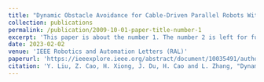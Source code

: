```yaml
---
title: "Dynamic Obstacle Avoidance for Cable-Driven Parallel Robots With Mobile Bases via Sim-to-Real Reinforcement Learning"
collection: publications
permalink: /publication/2009-10-01-paper-title-number-1
excerpt: 'This paper is about the number 1. The number 2 is left for future work.'
date: 2023-02-02
venue: 'IEEE Robotics and Automation Letters (RAL)'
paperurl: 'https://ieeexplore.ieee.org/abstract/document/10035491/authors#authors'
citation: 'Y. Liu, Z. Cao, H. Xiong, J. Du, H. Cao and L. Zhang, "Dynamic Obstacle Avoidance for Cable-Driven Parallel Robots With Mobile Bases via Sim-to-Real Reinforcement Learning," in IEEE Robotics and Automation Letters, vol. 8, no. 3, pp. 1683-1690, March 2023, doi: 10.1109/LRA.2023.3241801..'
---
```

